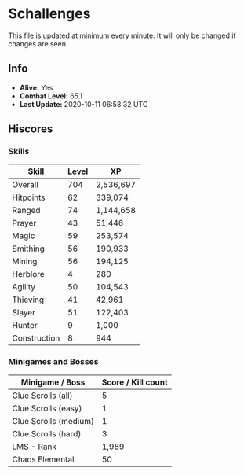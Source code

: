 # Schallenges

This file is updated at minimum every minute. It will only be changed if changes are seen.

## Info

 - **Alive:** Yes
 - **Combat Level:** 65.1
 - **Last Update:** 2020-10-11 06:58:32 UTC

## Hiscores

### Skills

| Skill | Level | XP |
|--|--|--|
| Overall | 704 | 2,536,697 |
| Hitpoints | 62 | 339,074 |
| Ranged | 74 | 1,144,658 |
| Prayer | 43 | 51,446 |
| Magic | 59 | 253,574 |
| Smithing | 56 | 190,933 |
| Mining | 56 | 194,125 |
| Herblore | 4 | 280 |
| Agility | 50 | 104,543 |
| Thieving | 41 | 42,961 |
| Slayer | 51 | 122,403 |
| Hunter | 9 | 1,000 |
| Construction | 8 | 944 |

### Minigames and Bosses

| Minigame / Boss | Score / Kill count |
|--|--|
| Clue Scrolls (all) | 5 |
| Clue Scrolls (easy) | 1 |
| Clue Scrolls (medium) | 1 |
| Clue Scrolls (hard) | 3 |
| LMS - Rank | 1,989 |
| Chaos Elemental | 50 |
